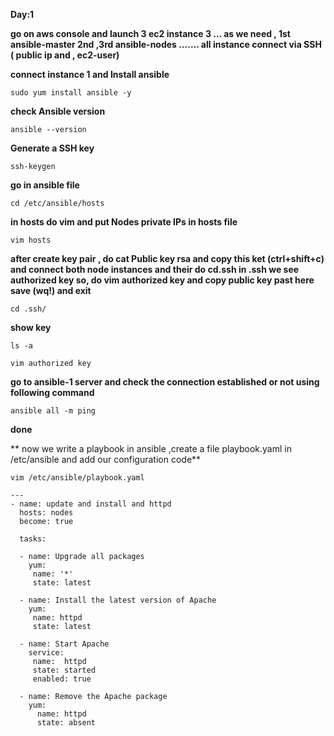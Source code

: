 **Day:1**


**go on aws console and launch 3 ec2 instance 3 ... as we need , 1st ansible-master 2nd ,3rd ansible-nodes .......   all instance connect via SSH ( public ip and , ec2-user)**

**connect instance 1 and Install ansible**
```
sudo yum install ansible -y
```
**check Ansible version**
```
ansible --version
```
**Generate a SSH key**
```
ssh-keygen
```
**go in ansible file**
```
cd /etc/ansible/hosts
```
**in hosts do vim and put Nodes private IPs in hosts file**
```
vim hosts
```
**after create key pair , do cat Public key rsa and copy this ket (ctrl+shift+c) and connect both node instances and their do cd.ssh in .ssh we see authorized key so, do vim authorized key and copy public key past here save (wq!) and exit**
```
cd .ssh/
```
**show key**
```
ls -a

vim authorized key
```
**go to ansible-1 server and check the connection established or not using following command**
```
ansible all -m ping
```
**done**



** now we write a playbook in ansible ,create a file playbook.yaml in /etc/ansible and add our configuration code**
```
vim /etc/ansible/playbook.yaml
```
```
---
- name: update and install and httpd
  hosts: nodes
  become: true

  tasks:
   
  - name: Upgrade all packages
    yum:
     name: '*'
     state: latest
      
  - name: Install the latest version of Apache
    yum:
     name: httpd
     state: latest
      
  - name: Start Apache
    service:
     name:  httpd
     state: started
     enabled: true
       
  - name: Remove the Apache package
    yum:
      name: httpd
      state: absent





